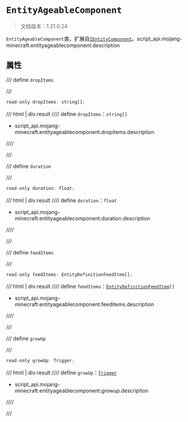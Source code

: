 # `EntityAgeableComponent`

> 文档版本：1.21.0.24

`EntityAgeableComponent`类，扩展自[`IEntityComponent`](./ientitycomponent.md)。script_api.mojang-minecraft.entityageablecomponent.description

## 属性

/// define
`dropItems`


///

```js
read-only dropItems: string[];
```

/// html | div.result
//// define
`dropItems`：`string[]`

- script_api.mojang-minecraft.entityageablecomponent.dropitems.description


////

///


/// define
`duration`


///

```js
read-only duration: float;
```

/// html | div.result
//// define
`duration`：`float`

- script_api.mojang-minecraft.entityageablecomponent.duration.description


////

///


/// define
`feedItems`


///

```js
read-only feedItems: EntityDefinitionFeedItem[];
```

/// html | div.result
//// define
`feedItems`：<code><a href="../entitydefinitionfeeditem/">EntityDefinitionFeedItem</a>[]</code>

- script_api.mojang-minecraft.entityageablecomponent.feeditems.description


////

///


/// define
`growUp`


///

```js
read-only growUp: Trigger;
```

/// html | div.result
//// define
`growUp`：[`Trigger`](./trigger.md)

- script_api.mojang-minecraft.entityageablecomponent.growup.description


////

///


